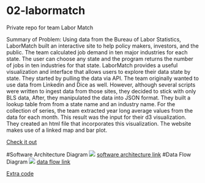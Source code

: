 # 02-labormatch
Private repo for team Labor Match

Summary of Problem: Using data from the Bureau of Labor Statistics, LaborMatch built an interactive site to help policy makers, investors, and the public. The team calculated job demand in ten major industries for each state. The user can choose any state and the program returns the number of jobs in ten industries for that state. LaborMatch provides a useful visualization and interface that allows users to explore their data state by state. They started by pulling the data via API. The team originally wanted to use data from Linkedin and Dice as well. However, although several scripts were written to ingest data from those sites, they decided to stick with only BLS data, After, they manipulated the data into JSON format. They built a lookup table from from a state name and an industry name. For the collection of series, the team extracted year long average values from the data for each month. This result was the input for their d3 visualization. They created an html file that incorporates this visualization. The website makes use of a linked map and bar plot.
 
[Check it out](http://ysun1.github.io/labormatch/)

#Software Architecture Diagram
![](http://i60.tinypic.com/14r4om.jpg)
[software architecture link](http://i60.tinypic.com/14r4om.jpg)
#Data Flow Diagram
![](http://i57.tinypic.com/akaemt.jpg)
[data flow link](http://i57.tinypic.com/akaemt.jpg)

[Extra code](https://github.com/ysun1/ysun1.github.io)
